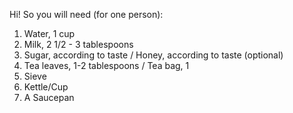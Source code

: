 Hi! So you will need (for one person):
1. Water, 1 cup
2. Milk, 2 1/2 - 3 tablespoons
3. Sugar, according to taste / Honey, according to taste (optional)
4. Tea leaves, 1-2 tablespoons / Tea bag, 1
5. Sieve
6. Kettle/Cup
7. A Saucepan
